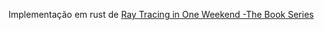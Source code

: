 Implementação em rust de [Ray Tracing in One Weekend -The Book Series](https://raytracing.github.io/)
